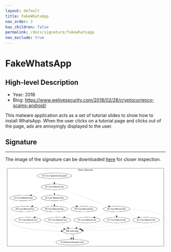 ```yaml
---
layout: default
title: FakeWhatsApp
nav_order: 2
has_children: false
permalink: /docs/signature/fakewhatsapp
nav_exclude: true
---
```


# FakeWhatsApp

## High-level Description

* Year: 2018
* Blog: https://www.welivesecurity.com/2018/02/28/cryptocurrency-scams-android/

This malware application acts as a set of tutorial slides to show how to install WhatsApp. When the user clicks on a tutorial page and clicks out of the page, ads are annoyingly displayed to the user.

## Signature
---

The image of the signature can be downloaded [here](../../img/signatures/FakeWhatsApp.png) for closer inspection.

![](../../img/signatures/FakeWhatsApp.png)